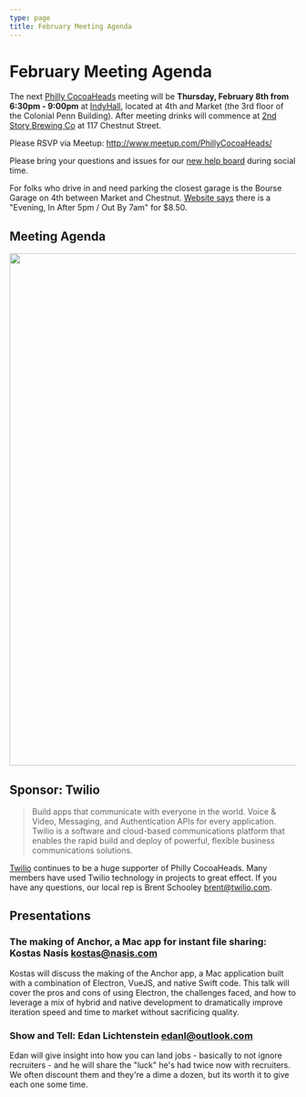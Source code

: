 ```yaml
---
type: page
title: February Meeting Agenda
---
```


# February Meeting Agenda

The next [Philly CocoaHeads][PC] meeting will be **Thursday, February 8th from 6:30pm - 9:00pm** at [IndyHall][IndyHall], located at 4th and Market (the 3rd floor of the Colonial Penn Building). After meeting drinks will commence at [2nd Story Brewing Co][2nd Story Brewing Co] at 117 Chestnut Street.

[PC]:http://phillycocoa.org
[IndyHall]:https://www.indyhall.org/
[2nd Story Brewing Co]:http://www.2ndstorybrewing.com

Please RSVP via Meetup: <http://www.meetup.com/PhillyCocoaHeads/>

Please bring your questions and issues for our [new help board](http://phillycocoa.org/blog/meeting-format-changes/) during social time.

For folks who drive in and need parking the closest garage is the Bourse Garage on 4th between Market and Chestnut. [Website says](https://www.parkme.com/lot/85982/bourse-garage-philadelphia-pa) there is a "Evening, In After 5pm / Out By 7am" for $8.50.

## Meeting Agenda

<p><img src="/images/agenda.png" width="900px"/></p>

## Sponsor: Twilio

> Build apps that communicate with everyone in the world. Voice & Video, Messaging, and Authentication APIs for every application. Twilio is a software and cloud-based communications platform that enables the rapid build and deploy of powerful, flexible business communications solutions.

[Twilio](http://www.twilio.com) continues to be a huge supporter of Philly CocoaHeads. Many members have used Twilio technology in projects to great effect. If you have any questions, our local rep is Brent Schooley <brent@twilio.com>.

## Presentations

### The making of Anchor, a Mac app for instant file sharing: Kostas Nasis <kostas@nasis.com>
Kostas will discuss the making of the Anchor app, a Mac application built with a combination of Electron, VueJS, and native Swift code. This talk will cover the pros and cons of using Electron, the challenges faced, and how to leverage a mix of hybrid and native development to dramatically improve iteration speed and time to market without sacrificing quality.

### Show and Tell: Edan Lichtenstein <edanl@outlook.com>
Edan will give insight into how you can land jobs - basically to not ignore recruiters - and he will share the "luck" he's had twice now with recruiters.  We often discount them and they're a dime a dozen, but its worth it to give each one some time.
